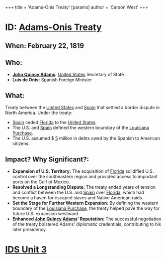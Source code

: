 +++
 title = 'Adams-Onis Treaty'
[params]
	author = 'Carson West'
+++
# ID: [Adams-Onis Treaty](./../adams-onis-treaty/) 
## When: February 22, 1819
## Who: 
* **[John Quincy Adams](./../john-quincy-adams/):** [United States](./../united-states/) Secretary of State 
* **Luis de Onís:** Spanish Foreign Minister
## What: 
Treaty between the [United States](./../united-states/) and [Spain](./../spain/) that settled a border dispute in North America. Under the treaty:
* [Spain](./../spain/) ceded [Florida](./../florida/) to the [United States](./../united-states/).
* The U.S. and [Spain](./../spain/) defined the western boundary of the [Louisiana Purchase](./../louisiana-purchase/). 
* The U.S. assumed  $ [5](./../5/) million in debts owed by the Spanish to American citizens.
## Impact? Why Significant?:
* **Expansion of U.S. Territory:**  The acquisition of [Florida](./../florida/) solidified U.S. control over the southeastern region and provided access to important ports on the Gulf of Mexico.
* **Resolved a Longstanding Dispute:**  The treaty ended years of tension and conflict between the U.S. and [Spain](./../spain/) over [Florida](./../florida/), which had become a haven for escaped slaves and Native American raids.
* **Set the Stage for Further Western Expansion:** By defining the western boundary of the [Louisiana Purchase](./../louisiana-purchase/), the treaty helped pave the way for future U.S. expansion westward.
* **Enhanced [John Quincy Adams](./../john-quincy-adams/)' Reputation:** The successful negotiation of the treaty bolstered Adams' diplomatic credentials, contributing to his later presidency. 

# [IDS Unit 3](./../ids-unit-3/)